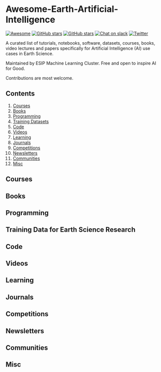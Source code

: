 # Awesome-Earth-Artificial-Intelligence 

[![Awesome](https://awesome.re/badge.svg)](https://awesome.re)  [![GitHub stars](https://img.shields.io/github/stars/ESIPFed/Awesome-Earth-Artificial-Intelligence)](https://github.com/ESIPFed/Awesome-Earth-Artificial-Intelligence/stargazers) [![GitHub stars](https://img.shields.io/github/stars/ESIPFed/Awesome-Earth-Artificial-Intelligence)](https://github.com/ESIPFed/Awesome-Earth-Artificial-Intelligence/stargazers) [![Chat on slack](https://img.shields.io/badge/slack-join-ff69b4.svg)](https://join.slack.com/share/zt-ht1ax4j4-LZD5cZYO8wDZUVTXhQHAUg) [![Twitter](https://img.shields.io/twitter/url?style=social)](https://twitter.com/intent/tweet?text=Wow:&url=https%3A%2F%2Fgithub.com%2FESIPFed%2FAwesome-Earth-Artificial-Intelligence)

A curated list of tutorials, notebooks, software, datasets, courses, books, video lectures and papers specifically for Artificial Intelligence (AI) use cases in Earth Science.

Maintained by ESIP Machine Learning Cluster. Free and open to inspire AI for Good.

Contributions are most welcome. 

## Contents

1. [Courses](#courses)
2. [Books](#books)
3. [Programming](#programming)
4. [Training Datasets](#traningdata)
5. [Code](#code)
6. [Videos](#videos)
7. [Learning](#learning)
8. [Journals](#journals)
9. [Competitions](#competitions)
10. [Newsletters](#newsletters)
11. [Communities](#communities)
12. [Misc](#misc)

## Courses

## Books


## Programming



## Training Data for Earth Science Research


## Code


## Videos


## Learning


## Journals


## Competitions


## Newsletters


## Communities


## Misc


  

